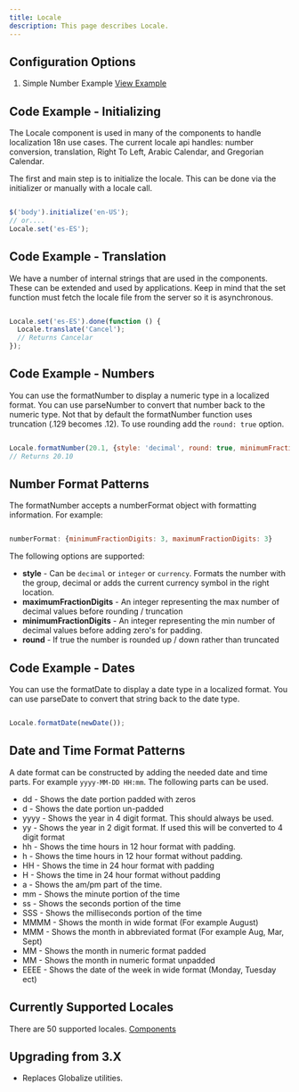 ```yaml
---
title: Locale  
description: This page describes Locale.
---
```


## Configuration Options

1. Simple Number Example [View Example]( ../components/locale/test-locale)



## Code Example - Initializing

The Locale component is used in many of the components to handle localization  18n use cases. The current locale api handles: number conversion, translation, Right To Left, Arabic Calendar, and Gregorian Calendar.

The first and main step is to initialize the locale. This can be done via the initializer or manually with a locale call.

```javascript

$('body').initialize('en-US');
// or....
Locale.set('es-ES');


```

## Code Example - Translation

We have a number of internal strings that are used in the components. These can be extended and used by applications. Keep in mind that the set function must fetch the locale file from the server so it is asynchronous.

```javascript

Locale.set('es-ES').done(function () {
  Locale.translate('Cancel');
  // Returns Cancelar
});


```

## Code Example - Numbers

You can use the formatNumber to display a numeric type in a localized format. You can use parseNumber to convert that number back to the numeric type. Not that by default the formatNumber function uses truncation (.129 becomes .12). To use rounding add the `round: true` option.

```javascript

Locale.formatNumber(20.1, {style: 'decimal', round: true, minimumFractionDigits: 2}));
// Returns 20.10


```

## Number Format Patterns

The formatNumber accepts a numberFormat object with formatting information. For example:

```javascript

numberFormat: {minimumFractionDigits: 3, maximumFractionDigits: 3}

```

The following options are supported:
- **style** - Can be `decimal` or `integer` or `currency`. Formats the number with the group, decimal or adds the current currency symbol in the right location.
- **maximumFractionDigits** - An integer representing the max number of decimal values before rounding / truncation
- **minimumFractionDigits** - An integer representing the min number of decimal values before adding zero's for padding.
- **round** - If true the number is rounded up / down rather than truncated


## Code Example - Dates

You can use the formatDate to display a date type in a localized format. You can use parseDate to convert that string back to the date type.


```javascript

Locale.formatDate(newDate());


```

## Date and Time Format Patterns

A date format can be constructed by adding the needed date and time parts. For example `yyyy-MM-DD HH:mm`. The following parts can be used.

- dd - Shows the date portion padded with zeros
- d - Shows the date portion un-padded
- yyyy - Shows the year in 4 digit format. This should always be used.
- yy - Shows the year in 2 digit format. If used this will be converted to 4 digit format
- hh - Shows the time hours in 12 hour format with padding.
- h - Shows the time hours in 12 hour format without padding.
- HH - Shows the time in 24 hour format with padding
- H - Shows the time in 24 hour format without padding
- a - Shows the am/pm part of the time.
- mm - Shows the minute portion of the time
- ss - Shows the seconds portion of the time
- SSS - Shows the milliseconds portion of the time
- MMMM - Shows the month in wide format (For example August)
- MMM - Shows the month in abbreviated format (For example Aug, Mar, Sept)
- MM - Shows the month in numeric format padded
- MM - Shows the month in numeric format unpadded
- EEEE - Shows the date of the week in wide format (Monday, Tuesday ect)


## Currently Supported Locales

There are 50 supported locales. [Components](http://git.infor.com/projects/SOHO/repos/controls/browse/components/locale/cultures)

## Upgrading from 3.X

-  Replaces Globalize utilities.
